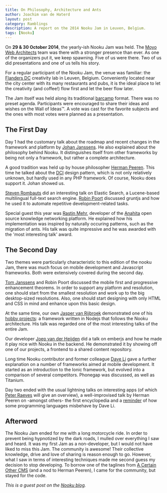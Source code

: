 ```yaml
---
title: On Philosophy, Architecture and Ants
author: Joachim van de Haterd
layout: post
category: Ramblings
description: A report on the 2014 Nooku Jam in Leuven, Belgium.
tags: [Nooku]
---
```


On **29 &amp; 30 October 2014**, the yearly-ish Nooku Jam was held. The [Moyo Web Architects](http://www.moyoweb.nl/) team was there with a stronger presence than ever. As one of the organizers put it, we keep spawning. Five of us were there. Two of us did presentations and one of us tells his story. 

<!--more-->

For a regular participant of the Nooku Jam, the venue was familiar: the [Flanders DC](http://flandersdc.be/) creativity lab in Leuven, Belgium. Conveniently located near the city center with its many restaurants and pubs, it is the ideal place to let the creativity (and coffee!) flow first and let the beer flow later.

The Jam itself was held along its traditional [barcamp](http://barcamp.org/w/page/405173/TheRulesOfBarCamp) format. There was no preset agenda. Participants were encouraged to share their ideas and wishes on the Wall of Ideas&trade;. A vote was cast for the favorite subjects and the ones with most votes were planned as a presentation.

## The First Day

Day 1 had the customary talk about the roadmap and recent changes in the framework and platform by [Johan Janssens](https://twitter.com/johanjanssens). He also explained about the philosophy behind Nooku. It distinguishes itself from other frameworks by being not only a framework, but rather a complete architecture. 

A good tradition was held up by house philosopher [Herman Peeren](https://twitter.com/HermanPeeren). This time he talked about the [DCI](http://en.wikipedia.org/wiki/Data,_context_and_interaction) design pattern, which is not only relatively unknown, but hardly used in any PHP framework. Of course, Nooku does support it. Johan showed us.

[Steven Rombauts](https://twitter.com/stevenrombauts) did an interesting talk on Elastic Search, a Lucene-based multilingual full-text search engine. [Robin Poort](https://twitter.com/rhcpoort) discussed gruntjs and how he used it to automate repetitive development-related tasks. 

Special guest this year was [Rastin Mehr](https://twitter.com/rastin), developer of the [Anahita](http://getanahita.com/) open source knowledge networking platform. He explained how his implementation was inspired by naturally occuring patterns, such as the migration of ants. His talk was quite impressive and he was awarded with the 'most interesting talk' award.

## The Second Day

Two themes were particularly characteristic to this edition of the nooku Jam, there was much focus on mobile development and Javascript frameworks. Both were extensively covered during the second day.

[Tom Janssens](https://twitter.com/janssenstom) and Robin Poort discussed the mobile first and progressive enhancement theorems. In order to support any platform and resolution, one should start from the smallest resolution and work up to the big desktop-sized resolutions. Also, one should start designing with only HTML and CSS in mind and enhance upon this basic design.

At the same time, our own [Jasper van Rijbroek](https://twitter.com/JaspervanRijbro) demonstrated one of his [hobby projects](https://github.com/JaspervRijbroek/raddish): a framework written in Nodejs that follows the Nooku architecture. His talk was regarded one of the most interesting talks of the entire Jam. 

Our developer [Joep van der Heijden](https://twitter.com/Klaasvaak_) did a talk on emberjs and how he made it play nice with Nooku in the backend. He demonstrated it by showing off one of our projects, a frontend to a shared content repository. 

Long time Nooku contributor and former colleague [Dave Li](https://twitter.com/holeedave) gave a further explanation on a number of frameworks aimed at mobile development. It started as an introduction to the Ionic framework, but evolved into a comparison of several competitors. Phonegap was discussed, as well as Titanium. 

Day two ended with the usual lightning talks on interesting apps (of which [Peter Raeves](https://twitter.com/peterraeves) will give an overview), a well-improvised talk by Herman Peeren on -amongst others- the first encyclopedia and a [reminder](https://www.destroyallsoftware.com/talks/wat) of how some programming languages misbehave by Dave Li.

## Afterword

The Nooku Jam ended for me with a long motorcycle ride. In order to prevent being hypnotized by the dark roads, I mulled over everything I saw and heard. It was my first Jam as a non-developer, but I would not have liked to miss this Jam. The community is awesome! Their collective knowledge, drive and love of sharing is reason enough to go. However, what I saw in terms of interesting techniques made me second guess my decision to stop developing. To borrow one of the taglines from [A Certain Other CMS](http://drupal.org) (and a nod to Herman Peeren), I came for the community, but stayed for the code.

*This is a guest post on the [Nooku blog](http://nooku.org/blog).*

